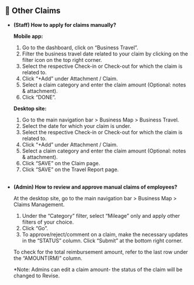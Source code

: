 
## 🔑 Other Claims
<aside>
    
- **(Staff) How to apply for claims manually?**<br>

  **Mobile app:**<br>
  1. Go to the dashboard, click on “Business Travel”.<br>
  2. Filter the business travel date related to your claim by clicking on the filter icon on the top right corner.<br>
  3. Select the respective Check-in or Check-out for which the claim is related to.<br>
  4. Click “+Add” under Attachment / Claim. <br>
  5. Select a claim category and enter the claim amount (Optional: notes & attachment).<br>
  6. Click “DONE”.<br>

  **Desktop site:**<br>
  1. Go to the main navigation bar > Business Map > Business Travel.<br>
  2. Select the date for which your claim is under.<br>
  3. Select the respective Check-in or Check-out for which the claim is related to.<br>
  4. Click “+Add” under Attachment / Claim.<br>
  5. Select a claim category and enter the claim amount (Optional: notes & attachment).<br>
  6. Click “SAVE” on the Claim page.<br>
  7. Click “SAVE” on the Travel Report page.<br><br>

- **(Admin) How to review and approve manual claims of employees?**<br>

  At the desktop site, go to the main navigation bar > Business Map > Claims Management.<br>
  
  1. Under the “Category” filter, select “Mileage” only and apply other filters of your choice.<br>
  2. Click “Go”.<br>
  3. To approve/reject/comment on a claim, make the necessary updates in the “STATUS” column. Click “Submit” at the bottom right corner.<br>

  To check for the total reimbursement amount, refer to the last row under the “AMOUNT(RM)” column.<br>
  
  *Note: Admins can edit a claim amount- the status of the claim will be changed to Revise.<br><br>

</aside>
